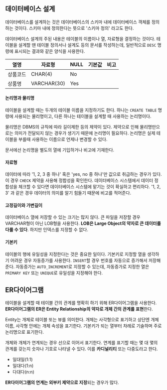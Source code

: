## 데이터베이스 설계

데이터베이스를 설계하는 것은 데이터베이스의 스키마 내에 데이터베이스 객체를 정의하는 것이다. 스키마 내에 정의한다는 뜻으로 '스키마 정의' 라고도 한다.

데이터베이스 설계의 주된 내용은 테이블의 이름이나 열, 자료형을 결정하는 것이다. 테이블을 설계할 땐 테이블 정의서나 설계도 등의 문서를 작성하는데, 일반적으로 `DESC` 명령에 표시되는 결과와 같은 양식을 사용한다.

| 열명     | 자료형      | NULL | 기본값 | 비고 |
| -------- | ----------- | ---- | ------ | ---- |
| 상품코드 | CHAR(4)     | No   |        |      |
| 상품명   | VARCHAR(30) | Yes  |        |      |



#### 논리명과 물리명

테이블을 설계할 때는 두개의 테이블 이름을 지정하기도 한다. 하나는 `CREATE TABLE` 명령에 사용되는 물리명이고, 다른 하나는 테이블을 설계할 때 사용하는 논리명이다.

물리명은 DBMS의 규칙에 따라 길이제한 등의 제약이 있다. 제약으로 인해 물리명만으로는 의미가 전달되지 않는 경우가 생기기 때문에 논리명이 필요하다. 논리명은 실제 테이블을 부를때 사용하는 이름으로 언제나 변경할 수 있다.

문서에선 논리명을 별도의 열에 기입하거나 비고에 기재한다.



#### 자료형

데이터에 따라 '1, 2, 3 중 하나' 혹은 'yes, no 중 하나'만 값으로 취급하는 경우가 있다. 이 경우 `CHECK` 제약을 사용해 정합성을 확인한다. 데이터베이스 시스템에서 데이터 정합성을 체크할 수 있다면 데이터베이스 시스템에 맡기는 것이 확실하고 편리하다. '1, 2, 3' 과 같은 경우 데이터의 의미를 알기 힘들기 때문에 비고를 적어준다.



#### 고정길이와 가변길이

데이터베이스 열에 저장할 수 있는 크기는 많지 않다. 큰 파일을 저장할 경우 VARCHAR형이 아닌 LOB형을 사용한다. **LOB은 Large Object의 약자로 큰 데이터를 다룰 수 있다**. 하지만 인덱스를 지정할 수 없다.



#### 기본키

테이블의 행에 유일성을 지정한다는 것은 중요한 일이다. 기본키로 지정할 열을 생각하기 어려운 경우 자동증가를 사용한다. `INSERT`할 경우 번호를 자동으로 증가해서 저장해준다. 자동증가는 `AUTO_INCREMENT`로 지정할 수 있는데, 자동증가로 지정한 열은 `PRIMARY KEY` 또는 `UNIQUE`로 유일성을 지정해야 한다.



## ER다이어그램

테이블을 설계할 때 테이블 간의 관계를 명확히 하기 위해 ER다이어그램을 사용한다. **ER다이어그램의 ER은 Entity Relationship의 약자로 개체 간의 관계를 표현**한다.

Entity는 개체로 테이블 또는 뷰를 의미한다. 개체는 사각형으로 표기하고 상단엔 개체 이름, 사각형 안에는 개체 속성을 표기한다. 기본키가 되는 열부터 차례로 기술하며 주로 논리명으로 표기한다.

개체와 개체가 연계되는 경우 선으로 이어서 표기한다. 연계를 표기할 때는 몇 대 몇의 관계를 갖는지 숫자나 기호로 나타낼 수 있다. 이를 **카디널리티** 또는 다중도라고 한다.

- 일대일(1:1)
- 일대다(1:n)
- 다대다(n:n)

**ER다이어그램의 연계는 외부키 제약으로 지정**되는 경우가 많다.